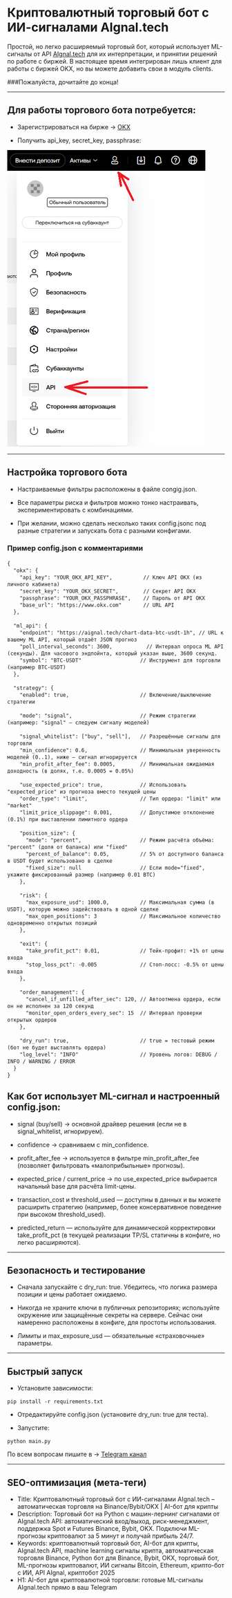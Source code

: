 # Криптовалютный торговый бот с ИИ-сигналами AIgnal.tech
Простой, но легко расширяемый торговый бот, который использует ML-сигналы от API [AIgnal.tech](https://aignal.tech/) для их интерпретации, и принятии решений по работе с биржей. В настоящее время интегрирован лишь клиент для работы с биржей OKX, но вы можете добавить свои в модуль clients.

###Пожалуйста, дочитайте до конца!

________________________________________
## Для работы торгового бота потребуется:

- Зарегистрироваться на бирже → [OKX](https://okx.com/join/63825848)

- Получить api_key, secret_key, passphrase:

![Пример](https://github.com/Bednyakov/aignal-trading-bot/blob/main/static/okxapi.png)

________________________________________
## Настройка торгового бота

- Настраиваемые фильтры расположены в файле congig.json.

- Все параметры риска и фильтров можно тонко настраивать, экспериментировать с комбинациями.

- При желании, можно сделать несколько таких config.jsonc под разные стратегии и запускать бота с разными конфигами.

### Пример config.json с комментариями
```
{
  "okx": {
    "api_key": "YOUR_OKX_API_KEY",          // Ключ API OKX (из личного кабинета)
    "secret_key": "YOUR_OKX_SECRET",        // Секрет API OKX
    "passphrase": "YOUR_OKX_PASSPHRASE",    // Пароль от API OKX
    "base_url": "https://www.okx.com"       // URL API
  },

  "ml_api": {
    "endpoint": "https://aignal.tech/chart-data-btc-usdt-1h", // URL к вашему ML API, который отдаёт JSON прогноз
    "poll_interval_seconds": 3600,           // Интервал опроса ML API (секунды). Для часового эндпойнта, который указан выше, 3600 секунд.
    "symbol": "BTC-USDT"                   // Инструмент для торговли (например BTC-USDT)
  },

  "strategy": {
    "enabled": true,                       // Включение/выключение стратегии

    "mode": "signal",                      // Режим стратегии (например: "signal" — следуем сигналу моделей)

    "signal_whitelist": ["buy", "sell"],   // Разрешённые сигналы для торговли
    "min_confidence": 0.6,                 // Минимальная уверенность моделей (0..1), ниже — сигнал игнорируется
    "min_profit_after_fee": 0.0005,        // Минимальная ожидаемая доходность (в долях, т.е. 0.0005 = 0.05%)

    "use_expected_price": true,            // Использовать "expected_price" из прогноза вместо текущей цены
    "order_type": "limit",                 // Тип ордера: "limit" или "market"
    "limit_price_slippage": 0.001,         // Допустимое отклонение (0.1%) при выставлении лимитного ордера

    "position_size": {
      "mode": "percent",                   // Режим расчёта объёма: "percent" (доля от баланса) или "fixed"
      "percent_of_balance": 0.05,          // 5% от доступного баланса в USDT будет использовано в сделке
      "fixed_size": null                   // Если mode="fixed", укажите фиксированный размер (например 0.01 BTC)
    },

    "risk": {
      "max_exposure_usd": 1000.0,          // Максимальная сумма (в USDT), которую можно задействовать в одной сделке
      "max_open_positions": 3              // Максимальное количество одновременно открытых позиций
    },

    "exit": {
      "take_profit_pct": 0.01,             // Тейк-профит: +1% от цены входа
      "stop_loss_pct": -0.005              // Стоп-лосс: -0.5% от цены входа
    },

    "order_management": {
      "cancel_if_unfilled_after_sec": 120, // Автоотмена ордера, если он не исполнен за 120 секунд
      "monitor_open_orders_every_sec": 15  // Интервал проверки открытых ордеров
    },

    "dry_run": true,                       // true = тестовый режим (бот не будет выставлять ордера)
    "log_level": "INFO"                    // Уровень логов: DEBUG / INFO / WARNING / ERROR
  }
}
```

## Как бот использует ML-сигнал и настроенный config.json:

- signal (buy/sell) → основной драйвер решения (если не в signal_whitelist, игнорируем).

- confidence → сравниваем с min_confidence.

- profit_after_fee → используется в фильтре min_profit_after_fee (позволяет фильтровать «малоприбыльные» прогнозы).

- expected_price / current_price → по use_expected_price выбирается начальный base для расчёта limit-цены.

- transaction_cost и threshold_used — доступны в данных и вы можете расширить стратегию (например, более консервативное поведение при высоком threshold_used).

- predicted_return — используйте для динамической корректировки take_profit_pct (в текущей реализации TP/SL статичны в конфиге, но легко расширяются).

________________________________________
## Безопасность и тестирование
- Сначала запускайте с dry_run: true. Убедитесь, что логика размера позиции и цены работает ожидаемо.

- Никогда не храните ключи в публичных репозиториях; используйте окружение или защищённые секреты на сервере. Сейчас они намеренно расположены в конфиге, для простоты использования.

- Лимиты и max_exposure_usd — обязательные «страховочные» параметры.

________________________________________
## Быстрый запуск

- Установите зависимости:
```
pip install -r requirements.txt
```

- Отредактируйте config.json (установите dry_run: true для теста).

- Запустите:
```
python main.py
```

По всем вопросам пишите в → [Telegram канал](https://t.me/itpolice)

________________________________________
## SEO-оптимизация (мета-теги)
- Title: Криптовалютный торговый бот с ИИ-сигналами AIgnal.tech – автоматическая торговля на Binance/Bybit/OKX | AI-бот для крипты
- Description: Торговый бот на Python с машин-лернинг сигналами от AIgnal.tech API: автоматический вход/выход, риск-менеджмент, поддержка Spot и Futures Binance, Bybit, OKX. Подключи ML-прогнозы криптовалют за 5 минут и получай прибыль 24/7.
- Keywords: криптовалютный торговый бот, AI-бот для крипты, AIgnal.tech API, machine learning сигналы крипта, автоматическая торговля Binance, Python бот для Binance, Bybit, OKX, торговый бот, ML-прогнозы криптовалют, ИИ сигналы Bitcoin, Ethereum, крипто-бот с ИИ, API AIgnal, криптобот 2025
- H1: AI-бот для криптовалютной торговли: готовые ML-сигналы AIgnal.tech прямо в ваш Telegram